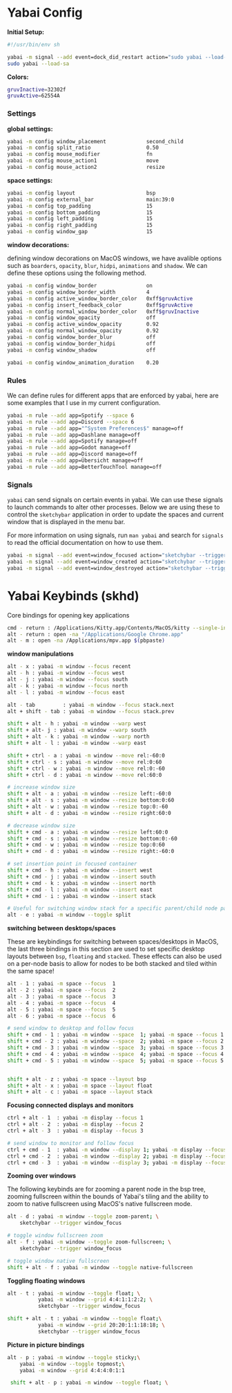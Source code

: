 # Yabai Config

**Initial Setup:**

```sh { tangle: ./mac/.yabairc }
#!/usr/bin/env sh

yabai -m signal --add event=dock_did_restart action="sudo yabai --load-sa"
sudo yabai --load-sa
```

**Colors:**

```sh { tangle: ./mac/.yabairc }
gruvInactive=32302f
gruvActive=62554A
```

### Settings

**global settings:**

```sh { tangle: ./mac/.yabairc }
yabai -m config window_placement             second_child
yabai -m config split_ratio                  0.50
yabai -m config mouse_modifier               fn
yabai -m config mouse_action1                move
yabai -m config mouse_action2                resize
```

**space settings:**

```sh { tangle: ./mac/.yabairc }
yabai -m config layout                       bsp
yabai -m config external_bar                 main:39:0
yabai -m config top_padding                  15
yabai -m config bottom_padding               15
yabai -m config left_padding                 15
yabai -m config right_padding                15
yabai -m config window_gap                   15
```

**window decorations:**

defining window decorations on MacOS windows, we have avalible options such as `boarders`, `opacity`, `blur`, `hidpi`, `animations` and `shadow`.
We can define these options using the following method.

```sh { tangle: ./mac/.yabairc }
yabai -m config window_border                on
yabai -m config window_border_width          4
yabai -m config active_window_border_color   0xff$gruvActive
yabai -m config insert_feedback_color        0xff$gruvActive
yabai -m config normal_window_border_color   0xff$gruvInactive
yabai -m config window_opacity               off
yabai -m config active_window_opacity        0.92
yabai -m config normal_window_opacity        0.92
yabai -m config window_border_blur           off
yabai -m config window_border_hidpi          off
yabai -m config window_shadow                off

yabai -m config window_animation_duration    0.20
```

### Rules

We can define rules for different apps that are enforced by yabai, here are some examples that I use in my current configuration.

```sh { tangle: ./mac/.yabairc }
yabai -m rule --add app=Spotify --space 6
yabai -m rule --add app=Discord --space 6
yabai -m rule --add app="^System Preferences$" manage=off
yabai -m rule --add app=Dashlane manage=off
yabai -m rule --add app=Spotify manage=off
yabai -m rule --add app=Godot manage=off
yabai -m rule --add app=Discord manage=off
yabai -m rule --add app=Übersicht manage=off
yabai -m rule --add app=BetterTouchTool manage=off
```

### Signals

`yabai` can send signals on certain events in yabai. We can use these signals to launch commands to alter other processes. 
Below we are using these to control the `sketchybar` application in order to update the spaces and current window that is displayed
in the menu bar.

For more information on using signals, run `man yabai` and search for `signals` to read the official documentation on how to use them.

```sh { tangle: ./mac/.yabairc }
yabai -m signal --add event=window_focused action="sketchybar --trigger window_focus"
yabai -m signal --add event=window_created action="sketchybar --trigger windows_on_spaces"
yabai -m signal --add event=window_destroyed action="sketchybar --trigger windows_on_spaces"
```

# Yabai Keybinds (skhd)

Core bindings for opening key applications

```sh { tangle: ./mac/.skhdrc }
cmd - return : /Applications/Kitty.app/Contents/MacOS/kitty --single-instance -d ~ &> /dev/null
alt - return : open -na "/Applications/Google Chrome.app"
alt - m : open -na /Applications/mpv.app $(pbpaste)
```

**window manipulations**

```sh { tangle: ./mac/.skhdrc }
alt - x : yabai -m window --focus recent
alt - h : yabai -m window --focus west
alt - j : yabai -m window --focus south
alt - k : yabai -m window --focus north
alt - l : yabai -m window --focus east

alt - tab         : yabai -m window --focus stack.next
alt + shift - tab : yabai -m window --focus stack.prev

shift + alt - h : yabai -m window --warp west
shift + alt- j : yabai -m window --warp south
shift + alt - k : yabai -m window --warp north
shift + alt - l : yabai -m window --warp east

shift + ctrl - a : yabai -m window --move rel:-60:0
shift + ctrl - s : yabai -m window --move rel:0:60
shift + ctrl - w : yabai -m window --move rel:0:-60
shift + ctrl - d : yabai -m window --move rel:60:0

# increase window size
shift + alt - a : yabai -m window --resize left:-60:0
shift + alt - s : yabai -m window --resize bottom:0:60
shift + alt - w : yabai -m window --resize top:0:-60
shift + alt - d : yabai -m window --resize right:60:0

# decrease window size
shift + cmd - a : yabai -m window --resize left:60:0
shift + cmd - s : yabai -m window --resize bottom:0:-60
shift + cmd - w : yabai -m window --resize top:0:60
shift + cmd - d : yabai -m window --resize right:-60:0

# set insertion point in focused container
shift + cmd - h : yabai -m window --insert west
shift + cmd - j : yabai -m window --insert south
shift + cmd - k : yabai -m window --insert north
shift + cmd - l : yabai -m window --insert east
shift + cmd - i : yabai -m window --insert stack

# Useful for switching window stack for a specific parent/child node pair
alt - e : yabai -m window --toggle split
```

**switching between desktops/spaces**

These are keybindings for switching between spaces/desktops in MacOS, the last three bindings
in this section are used to set specific desktop layouts between `bsp`, `floating` and `stacked`.
These effects can also be used on a per-node basis to allow for nodes to be both stacked and tiled
within the same space!

```sh { tangle: ./mac/.skhdrc }
alt - 1 : yabai -m space --focus  1
alt - 2 : yabai -m space --focus  2
alt - 3 : yabai -m space --focus  3
alt - 4 : yabai -m space --focus  4
alt - 5 : yabai -m space --focus  5
alt - 6 : yabai -m space --focus  6

# send window to desktop and follow focus
shift + cmd - 1 : yabai -m window --space  1; yabai -m space --focus 1
shift + cmd - 2 : yabai -m window --space  2; yabai -m space --focus 2
shift + cmd - 3 : yabai -m window --space  3; yabai -m space --focus 3
shift + cmd - 4 : yabai -m window --space  4; yabai -m space --focus 4
shift + cmd - 5 : yabai -m window --space  5; yabai -m space --focus 5


shift + alt - z : yabai -m space --layout bsp
shift + alt - x : yabai -m space --layout float
shift + alt - c : yabai -m space --layout stack
```

**Focusing connected displays and monitors**

```sh { tangle: ./mac/.skhdrc }
ctrl + alt - 1  : yabai -m display --focus 1
ctrl + alt - 2  : yabai -m display --focus 2
ctrl + alt - 3  : yabai -m display --focus 3

# send window to monitor and follow focus
ctrl + cmd - 1  : yabai -m window --display 1; yabai -m display --focus 1
ctrl + cmd - 2  : yabai -m window --display 2; yabai -m display --focus 2
ctrl + cmd - 3  : yabai -m window --display 3; yabai -m display --focus 3
```

**Zooming over windows**

The following keybinds are for zooming a parent node in the bsp tree, zooming fullscreen within the bounds of Yabai's
tiling and the ability to zoom to native fullscreen using MacOS's native fullscreen mode.

```sh { tangle: ./mac/.skhdrc }
alt - d : yabai -m window --toggle zoom-parent; \
    sketchybar --trigger window_focus

# toggle window fullscreen zoom
alt - f : yabai -m window --toggle zoom-fullscreen; \
    sketchybar --trigger window_focus

# toggle window native fullscreen
shift + alt - f : yabai -m window --toggle native-fullscreen
```

**Toggling floating windows**


```sh { tangle: ./mac/.skhdrc }
alt - t : yabai -m window --toggle float; \
          yabai -m window --grid 4:4:1:1:2:2; \
          sketchybar --trigger window_focus

shift + alt - t : yabai -m window --toggle float;\
          yabai -m window --grid 20:20:1:1:18:18; \
          sketchybar --trigger window_focus
```

**Picture in picture bindings**

```sh { tangle: ./mac/.skhdrc }
alt - p : yabai -m window --toggle sticky;\
    yabai -m window --toggle topmost;\
    yabai -m window --grid 4:4:4:0:1:1

 shift + alt - p : yabai -m window --toggle float; \
```
